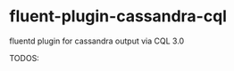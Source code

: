 fluent-plugin-cassandra-cql
===========================

fluentd plugin for cassandra output via CQL 3.0

TODOS:
